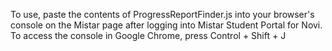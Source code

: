 To use, paste the contents of ProgressReportFinder.js into your browser's console on the Mistar page after logging into Mistar Student Portal for Novi.
To access the console in Google Chrome, press Control + Shift + J
